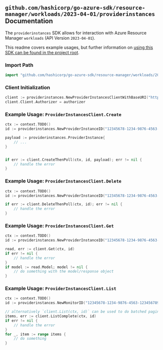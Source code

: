 
## `github.com/hashicorp/go-azure-sdk/resource-manager/workloads/2023-04-01/providerinstances` Documentation

The `providerinstances` SDK allows for interaction with Azure Resource Manager `workloads` (API Version `2023-04-01`).

This readme covers example usages, but further information on [using this SDK can be found in the project root](https://github.com/hashicorp/go-azure-sdk/tree/main/docs).

### Import Path

```go
import "github.com/hashicorp/go-azure-sdk/resource-manager/workloads/2023-04-01/providerinstances"
```


### Client Initialization

```go
client := providerinstances.NewProviderInstancesClientWithBaseURI("https://management.azure.com")
client.Client.Authorizer = authorizer
```


### Example Usage: `ProviderInstancesClient.Create`

```go
ctx := context.TODO()
id := providerinstances.NewProviderInstanceID("12345678-1234-9876-4563-123456789012", "example-resource-group", "monitorName", "providerInstanceName")

payload := providerinstances.ProviderInstance{
	// ...
}


if err := client.CreateThenPoll(ctx, id, payload); err != nil {
	// handle the error
}
```


### Example Usage: `ProviderInstancesClient.Delete`

```go
ctx := context.TODO()
id := providerinstances.NewProviderInstanceID("12345678-1234-9876-4563-123456789012", "example-resource-group", "monitorName", "providerInstanceName")

if err := client.DeleteThenPoll(ctx, id); err != nil {
	// handle the error
}
```


### Example Usage: `ProviderInstancesClient.Get`

```go
ctx := context.TODO()
id := providerinstances.NewProviderInstanceID("12345678-1234-9876-4563-123456789012", "example-resource-group", "monitorName", "providerInstanceName")

read, err := client.Get(ctx, id)
if err != nil {
	// handle the error
}
if model := read.Model; model != nil {
	// do something with the model/response object
}
```


### Example Usage: `ProviderInstancesClient.List`

```go
ctx := context.TODO()
id := providerinstances.NewMonitorID("12345678-1234-9876-4563-123456789012", "example-resource-group", "monitorName")

// alternatively `client.List(ctx, id)` can be used to do batched pagination
items, err := client.ListComplete(ctx, id)
if err != nil {
	// handle the error
}
for _, item := range items {
	// do something
}
```
